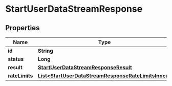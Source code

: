 

# StartUserDataStreamResponse


## Properties

| Name | Type | Description | Notes |
|------------ | ------------- | ------------- | -------------|
|**id** | **String** |  |  [optional] |
|**status** | **Long** |  |  [optional] |
|**result** | [**StartUserDataStreamResponseResult**](StartUserDataStreamResponseResult.md) |  |  [optional] |
|**rateLimits** | [**List&lt;StartUserDataStreamResponseRateLimitsInner&gt;**](StartUserDataStreamResponseRateLimitsInner.md) |  |  [optional] |



